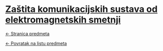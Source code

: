 # [Zaštita komunikacijskih sustava od elektromagnetskih smetnji](https://www.github.com/studosi-fer/ZKSOES)
[<- Stranica predmeta](https://www.fer.unizg.hr/predmet/zksoes)

[<- Povratak na listu predmeta](https://www.github.com/studosi/FER)